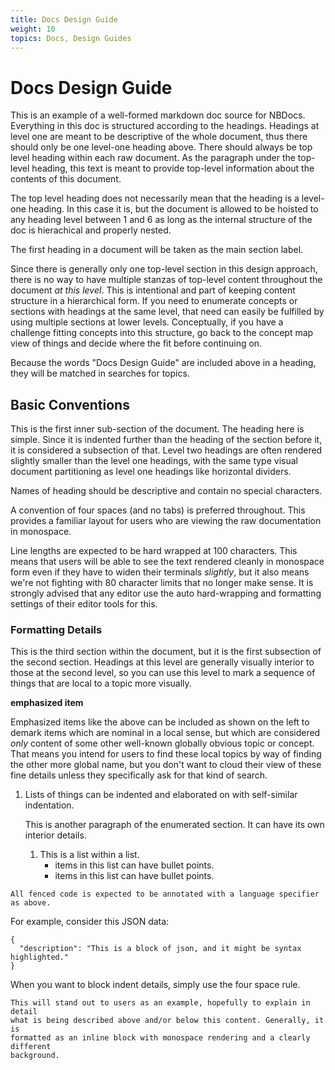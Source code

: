 ```yaml
---
title: Docs Design Guide
weight: 10
topics: Docs, Design Guides
---
```


# Docs Design Guide

This is an example of a well-formed markdown doc source for NBDocs. Everything in this doc is
structured according to the headings. Headings at level one are meant to be descriptive of the whole
document, thus there should only be one level-one heading above. There should always be top level
heading within each raw document. As the paragraph under the top-level heading, this text is
meant to provide top-level information about the contents of this document.

The top level heading does not necessarily mean that the heading is a level-one heading. In this
case it is, but the document is allowed to be hoisted to any heading level between 1 and 6 as long
as the internal structure of the doc is hierachical and properly nested.

The first heading in a document will be taken as the main section label.

Since there is generally only one top-level section in this design approach, there is no way to have
multiple stanzas of top-level content throughout the document _at this level_. This is intentional
and part of keeping content structure in a hierarchical form. If you need to enumerate concepts or
sections with headings at the same level, that need can easily be fulfilled by using multiple
sections at lower levels. Conceptually, if you have a challenge fitting concepts into this
structure, go back to the concept map view of things and decide where the fit before continuing on.

Because the words "Docs Design Guide" are included above in a heading, they will be matched
in searches for topics.

## Basic Conventions

This is the first inner sub-section of the document. The heading here is simple. Since it is
indented further than the heading of the section before it, it is considered a subsection of that.
Level two headings are often rendered slightly smaller than the level one headings, with the same
type visual document partitioning as level one headings like horizontal dividers.

Names of heading should be descriptive and contain no special characters.

A convention of four spaces (and no tabs) is preferred throughout. This provides a familiar layout
for users who are viewing the raw documentation in monospace.

Line lengths are expected to be hard wrapped at 100 characters. This means that users will be able
to see the text rendered cleanly in monospace form even if they have to widen their terminals
*slightly*, but it also means we're not fighting with 80 character limits that no longer make sense.
It is strongly advised that any editor use the auto hard-wrapping and formatting settings of their
editor tools for this.

### Formatting Details

This is the third section within the document, but it is the first subsection of the second section.
Headings at this level are generally visually interior to those at the second level, so you can use
this level to mark a sequence of things that are local to a topic more visually.

**emphasized item**

Emphasized items like the above can be included as shown on the left to demark items which are
nominal in a local sense, but which are considered _only_ content of some other well-known globally
obvious topic or concept. That means you intend for users to find these local topics by way of
finding the other more global name, but you don't want to cloud their view of these fine details
unless they specifically ask for that kind of search.


1.  Lists of things can be indented and elaborated on with self-similar indentation.

    This is another paragraph of the enumerated section. It can have its own interior details.

    1.  This is a list within a list.
        - items in this list can have bullet points.
        - items in this list can have bullet points.

```text
All fenced code is expected to be annotated with a language specifier as above.
```

For example, consider this JSON data:

```json5
{
  "description": "This is a block of json, and it might be syntax highlighted."
}
```

When you want to block indent details, simply use the four space rule.

    This will stand out to users as an example, hopefully to explain in detail
    what is being described above and/or below this content. Generally, it is
    formatted as an inline block with monospace rendering and a clearly different
    background.

